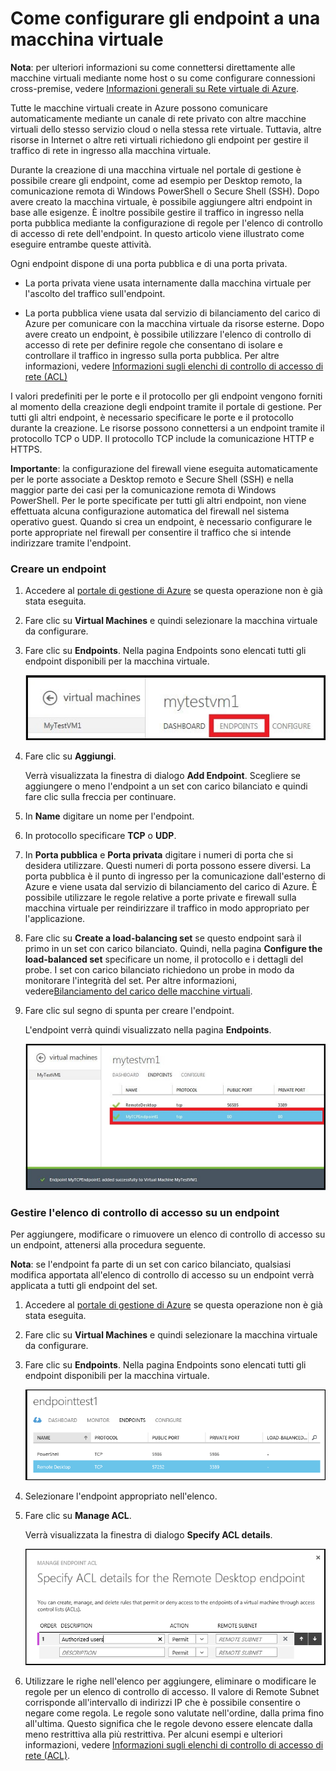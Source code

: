 <properties writer="kathydav" editor="tysonn" manager="jeffreyg" />

# Come configurare gli endpoint a una macchina virtuale

**Nota**: per ulteriori informazioni su come connettersi direttamente alle macchine virtuali mediante nome host o su come configurare connessioni cross-premise, vedere [Informazioni generali su Rete virtuale di Azure][].

Tutte le macchine virtuali create in Azure possono comunicare automaticamente mediante un canale di rete privato con altre macchine virtuali dello stesso servizio cloud o nella stessa rete virtuale. Tuttavia, altre risorse in Internet o altre reti virtuali richiedono gli endpoint per gestire il traffico di rete in ingresso alla macchina virtuale.

Durante la creazione di una macchina virtuale nel portale di gestione è possibile creare gli endpoint, come ad esempio per Desktop remoto, la comunicazione remota di Windows PowerShell o Secure Shell (SSH). Dopo avere creato la macchina virtuale, è possibile aggiungere altri endpoint in base alle esigenze. È inoltre possibile gestire il traffico in ingresso nella porta pubblica mediante la configurazione di regole per l'elenco di controllo di accesso di rete dell'endpoint. In questo articolo viene illustrato come eseguire entrambe queste attività.

Ogni endpoint dispone di una porta pubblica e di una porta privata.

-   La porta privata viene usata internamente dalla macchina virtuale per l'ascolto del traffico sull'endpoint.

-   La porta pubblica viene usata dal servizio di bilanciamento del carico di Azure per comunicare con la macchina virtuale da risorse esterne. Dopo avere creato un endpoint, è possibile utilizzare l'elenco di controllo di accesso di rete per definire regole che consentano di isolare e controllare il traffico in ingresso sulla porta pubblica. Per altre informazioni, vedere [Informazioni sugli elenchi di controllo di accesso di rete (ACL)][]

I valori predefiniti per le porte e il protocollo per gli endpoint vengono forniti al momento della creazione degli endpoint tramite il portale di gestione. Per tutti gli altri endpoint, è necessario specificare le porte e il protocollo durante la creazione. Le risorse possono connettersi a un endpoint tramite il protocollo TCP o UDP. Il protocollo TCP include la comunicazione HTTP e HTTPS.

**Importante**: la configurazione del firewall viene eseguita automaticamente per le porte associate a Desktop remoto e Secure Shell (SSH) e nella maggior parte dei casi per la comunicazione remota di Windows PowerShell. Per le porte specificate per tutti gli altri endpoint, non viene effettuata alcuna configurazione automatica del firewall nel sistema operativo guest. Quando si crea un endpoint, è necessario configurare le porte appropriate nel firewall per consentire il traffico che si intende indirizzare tramite l'endpoint.

### Creare un endpoint

1.  Accedere al [portale di gestione di Azure][] se questa operazione non è già stata eseguita.

2.  Fare clic su **Virtual Machines** e quindi selezionare la macchina virtuale da configurare.

3.  Fare clic su **Endpoints**. Nella pagina Endpoints sono elencati tutti gli endpoint disponibili per la macchina virtuale.

    ![Endpoint][]

4.  Fare clic su **Aggiungi**.

    Verrà visualizzata la finestra di dialogo **Add Endpoint**. Scegliere se aggiungere o meno l'endpoint a un set con carico bilanciato e quindi fare clic sulla freccia per continuare.

5.  In **Name** digitare un nome per l'endpoint.

6.  In protocollo specificare **TCP** o **UDP**.

7.  In **Porta pubblica** e **Porta privata** digitare i numeri di porta che si desidera utilizzare. Questi numeri di porta possono essere diversi. La porta pubblica è il punto di ingresso per la comunicazione dall'esterno di Azure e viene usata dal servizio di bilanciamento del carico di Azure. È possibile utilizzare le regole relative a porte private e firewall sulla macchina virtuale per reindirizzare il traffico in modo appropriato per l'applicazione.

8.  Fare clic su **Create a load-balancing set** se questo endpoint sarà il primo in un set con carico bilanciato. Quindi, nella pagina **Configure the load-balanced set** specificare un nome, il protocollo e i dettagli del probe. I set con carico bilanciato richiedono un probe in modo da monitorare l'integrità del set. Per altre informazioni, vedere[Bilanciamento del carico delle macchine virtuali][].

9.  Fare clic sul segno di spunta per creare l'endpoint.

    L'endpoint verrà quindi visualizzato nella pagina **Endpoints**.

    ![Creazione dell'endpoint completata][]

### Gestire l'elenco di controllo di accesso su un endpoint

Per aggiungere, modificare o rimuovere un elenco di controllo di accesso su un endpoint, attenersi alla procedura seguente.

**Nota**: se l'endpoint fa parte di un set con carico bilanciato, qualsiasi modifica apportata all'elenco di controllo di accesso su un endpoint verrà applicata a tutti gli endpoint del set.

1.  Accedere al [portale di gestione di Azure][] se questa operazione non è già stata eseguita.

2.  Fare clic su **Virtual Machines** e quindi selezionare la macchina virtuale da configurare.

3.  Fare clic su **Endpoints**. Nella pagina Endpoints sono elencati tutti gli endpoint disponibili per la macchina virtuale.

    ![Elenco di controllo di accesso][]

4.  Selezionare l'endpoint appropriato nell'elenco.

5.  Fare clic su **Manage ACL**.

    Verrà visualizzata la finestra di dialogo **Specify ACL details**.

    ![Immissione dei dettagli sull'elenco di controllo di accesso][]

6.  Utilizzare le righe nell'elenco per aggiungere, eliminare o modificare le regole per un elenco di controllo di accesso. Il valore di Remote Subnet corrisponde all'intervallo di indirizzi IP che è possibile consentire o negare come regola. Le regole sono valutate nell'ordine, dalla prima fino all'ultima. Questo significa che le regole devono essere elencate dalla meno restrittiva alla più restrittiva. Per alcuni esempi e ulteriori informazioni, vedere [Informazioni sugli elenchi di controllo di accesso di rete (ACL)][].

  [Informazioni generali su Rete virtuale di Azure]: http://go.microsoft.com/fwlink/p/?LinkID=294063
  [Informazioni sugli elenchi di controllo di accesso di rete (ACL)]: http://go.microsoft.com/fwlink/p/?LinkId=303816
  [portale di gestione di Azure]: http://manage.windowsazure.com
  [Endpoint]: ./media/howto-setup-endpoints/endpointswindows.png
  [Bilanciamento del carico delle macchine virtuali]: http://www.windowsazure.com/en-us/manage/windows/common-tasks/how-to-load-balance-virtual-machines/
  [Creazione dell'endpoint completata]: ./media/howto-setup-endpoints/endpointwindowsnew.png
  [Elenco di controllo di accesso]: ./media/howto-setup-endpoints/EndpointsShowsDefaultEndpointsForVM.PNG
  [Immissione dei dettagli sull'elenco di controllo di accesso]: ./media/howto-setup-endpoints/EndpointACLdetails.PNG
